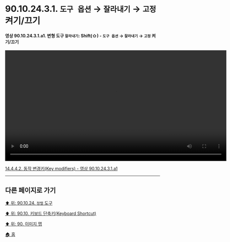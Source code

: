 # 90.10.24.3.1. `도구 옵션` → `잘라내기` → `고정` 켜기/끄기

<a id="90-10-24-03-01-a1"></a>

#### 영상 90.10.24.3.1.a1. 변형 도구 `잘라내기`: Shift(⇧) - `도구 옵션` → `잘라내기` → `고정` 켜기/끄기
<video controls="controls" width="720" src="https://github.com/wonder13662/gimp/assets/15767104/5a131a9e-5ee6-41b2-a04b-2bfd18046b90"></video>

[14.4.4.2. 동작 변경키(Key modifiers) - 영상 90.10.24.3.1.a1](./14-04-04-02-key_modifiers.md#90-10-24-03-01-a1)

***

## 다른 페이지로 가기

[⬆️ 위: 90.10.24. `정렬` 도구](./90-10-24-00-align.md)

[⬆️ 위: 90.10. 키보드 단축키(Keyboard Shortcut)](./90-10-00-keyboard_shortcut.md)

[⬆️ 위: 90. 이미지 맵](./90-00-image-map.md)

[🏠 홈](./00-home.md)